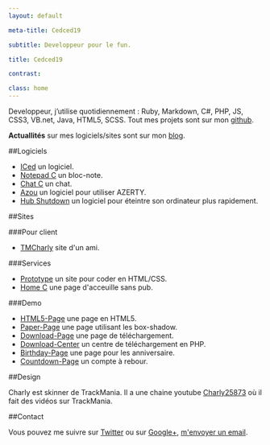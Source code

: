 ```yaml
---
layout: default

meta-title: Cedced19

subtitle: Developpeur pour le fun.

title: Cedced19

contrast:

class: home
---
```


Developpeur, j’utilise quotidiennement : Ruby, Markdown, C#, PHP, JS, CSS3, VB.net, Java, HTML5, SCSS.
Tout mes projets sont sur mon [github](https://github.com/cedced19/).

**Actuallités** sur mes logiciels/sites sont sur mon [blog](http://cedced19.github.io/blog/). 

##Logiciels

* [ICed](http://cedced19.github.io/iced/) un logiciel.
* [Notepad C](http://cedced19.github.io/notepad/) un bloc-note.
* [Chat C](http://cedced19.github.io/chat/) un chat.
* [Azou](http://cedced19.github.io/azou/) un logiciel pour utiliser AZERTY.
* [Hub Shutdown](http://cedced19.github.io/hubshutdown/) un logiciel pour éteintre son ordinateur plus rapidement.


##Sites

###Pour client

* [TMCharly](http://tmcharly.github.io/) site d'un ami.

###Services

* [Prototype](http://cedced19.github.io/proto/) un site pour coder en HTML/CSS.
* [Home C](http://cedced19.github.io/home/) une page d'acceuille sans pub.


###Demo

* [HTML5-Page](http://cedced19.github.io/demo/html5-page/) une page en HTML5.
* [Paper-Page](http://cedced19.github.io/demo/paper-page/) une page utilisant les box-shadow.
* [Download-Page](http://cedced19.github.io/demo/download-page/) une page de téléchargement.
* [Download-Center](https://github.com/cedced19/Download-Center/) un centre de téléchargement en PHP.
* [Birthday-Page](http://cedced19.github.io/demo/birthday-page/) une page pour les anniversaire.
* [Countdown-Page](http://cedced19.github.io/demo/countdown-page/) un compte à rebour.

##Design

Charly est skinner de TrackMania. Il a une chaine youtube [Charly25873](https://www.youtube.com/channel/UCOmStS_lSNYu9iudht0mrwQ) où il fait des vidéos sur TrackMania.

##Contact

Vous pouvez me suivre sur [Twitter](https://twitter.com/cedced19) ou sur [Google+](https://plus.google.com/u/0/b/104855167193751168501/104855167193751168501/posts), [m'envoyer un email](mailto:cedced19@gmail.com?subject=Hello.net&body=Hello).

